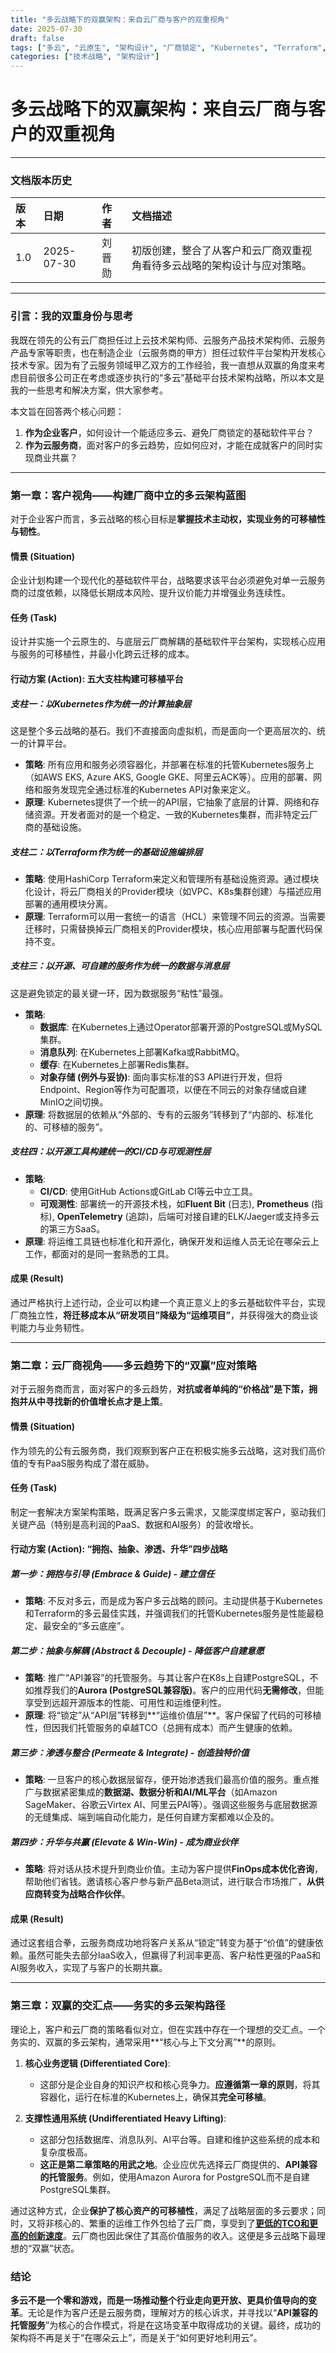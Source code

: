 ```yaml
---
title: "多云战略下的双赢架构：来自云厂商与客户的双重视角"
date: 2025-07-30
draft: false
tags: ["多云", "云原生", "架构设计", "厂商锁定", "Kubernetes", "Terraform", "云战略"]
categories: ["技术战略", "架构设计"]
---
```


# 多云战略下的双赢架构：来自云厂商与客户的双重视角

---

### 文档版本历史

| 版本 | 日期 | 作者 | 文档描述 |
| :--- | :--- | :--- | :--- |
| 1.0 | 2025-07-30 | 刘晋勋 | 初版创建，整合了从客户和云厂商双重视角看待多云战略的架构设计与应对策略。 |

---

### **引言：我的双重身份与思考**

我既在领先的公有云厂商担任过上云技术架构师、云服务产品技术架构师、云服务产品专家等职责，也在制造企业（云服务商的甲方）担任过软件平台架构开发核心技术专家。因为有了云服务领域甲乙双方的工作经验，我一直想从双赢的角度来考虑目前很多公司正在考虑或逐步执行的“多云”基础平台技术架构战略，所以本文是我的一些思考和解决方案，供大家参考。

本文旨在回答两个核心问题：

1.  **作为企业客户**，如何设计一个能适应多云、避免厂商锁定的基础软件平台？
2.  **作为云服务商**，面对客户的多云趋势，应如何应对，才能在成就客户的同时实现商业共赢？

---

### **第一章：客户视角——构建厂商中立的多云架构蓝图**

对于企业客户而言，多云战略的核心目标是**掌握技术主动权，实现业务的可移植性与韧性**。

#### **情景 (Situation)**

企业计划构建一个现代化的基础软件平台，战略要求该平台必须避免对单一云服务商的过度依赖，以降低长期成本风险、提升议价能力并增强业务连续性。

#### **任务 (Task)**

设计并实施一个云原生的、与底层云厂商解耦的基础软件平台架构，实现核心应用与服务的可移植性，并最小化跨云迁移的成本。

#### **行动方案 (Action): 五大支柱构建可移植平台**

##### **支柱一：以Kubernetes作为统一的计算抽象层**

这是整个多云战略的基石。我们不直接面向虚拟机，而是面向一个更高层次的、统一的计算平台。

*   **策略**: 所有应用和服务必须容器化，并部署在标准的托管Kubernetes服务上（如AWS EKS, Azure AKS, Google GKE、阿里云ACK等）。应用的部署、网络和服务发现完全通过标准的Kubernetes API对象来定义。
*   **原理**: Kubernetes提供了一个统一的API层，它抽象了底层的计算、网络和存储资源。开发者面对的是一个稳定、一致的Kubernetes集群，而非特定云厂商的基础设施。

##### **支柱二：以Terraform作为统一的基础设施编排层**

*   **策略**: 使用HashiCorp Terraform来定义和管理所有基础设施资源。通过模块化设计，将云厂商相关的Provider模块（如VPC、K8s集群创建）与描述应用部署的通用模块分离。
*   **原理**: Terraform可以用一套统一的语言（HCL）来管理不同云的资源。当需要迁移时，只需替换掉云厂商相关的Provider模块，核心应用部署与配置代码保持不变。

##### **支柱三：以开源、可自建的服务作为统一的数据与消息层**

这是避免锁定的最关键一环，因为数据服务“粘性”最强。

*   **策略**: 
    *   **数据库**: 在Kubernetes上通过Operator部署开源的PostgreSQL或MySQL集群。
    *   **消息队列**: 在Kubernetes上部署Kafka或RabbitMQ。
    *   **缓存**: 在Kubernetes上部署Redis集群。
    *   **对象存储 (例外与妥协)**: 面向事实标准的S3 API进行开发，但将Endpoint、Region等作为可配置项，以便在不同云的对象存储或自建MinIO之间切换。
*   **原理**: 将数据层的依赖从“外部的、专有的云服务”转移到了“内部的、标准化的、可移植的服务”。

##### **支柱四：以开源工具构建统一的CI/CD与可观测性层**

*   **策略**: 
    *   **CI/CD**: 使用GitHub Actions或GitLab CI等云中立工具。
    *   **可观测性**: 部署统一的开源技术栈，如**Fluent Bit** (日志), **Prometheus** (指标), **OpenTelemetry** (追踪)，后端可对接自建的ELK/Jaeger或支持多云的第三方SaaS。
*   **原理**: 将运维工具链也标准化和开源化，确保开发和运维人员无论在哪朵云上工作，都面对的是同一套熟悉的工具。

#### **成果 (Result)**

通过严格执行上述行动，企业可以构建一个真正意义上的多云基础软件平台，实现厂商独立性，**将迁移成本从“研发项目”降级为“运维项目”**，并获得强大的商业谈判能力与业务韧性。

---

### **第二章：云厂商视角——多云趋势下的“双赢”应对策略**

对于云服务商而言，面对客户的多云趋势，**对抗或者单纯的“价格战”是下策，拥抱并从中寻找新的价值增长点才是上策**。

#### **情景 (Situation)**

作为领先的公有云服务商，我们观察到客户正在积极实施多云战略，这对我们高价值的专有PaaS服务构成了潜在威胁。

#### **任务 (Task)**

制定一套解决方案架构策略，既满足客户多云需求，又能深度绑定客户，驱动我们关键产品（特别是高利润的PaaS、数据和AI服务）的营收增长。

#### **行动方案 (Action): “拥抱、抽象、渗透、升华”四步战略**

##### **第一步：拥抱与引导 (Embrace & Guide) - 建立信任**

*   **策略**: 不反对多云，而是成为客户多云战略的顾问。主动提供基于Kubernetes和Terraform的多云最佳实践，并强调我们的托管Kubernetes服务是性能最稳定、最安全的“多云底座”。

##### **第二步：抽象与解耦 (Abstract & Decouple) - 降低客户自建意愿**

*   **策略**: 推广“API兼容”的托管服务。与其让客户在K8s上自建PostgreSQL，不如推荐我们的**Aurora (PostgreSQL兼容版)**。客户的应用代码**无需修改**，但能享受到远超开源版本的性能、可用性和运维便利性。
*   **原理**: 将“锁定”从“API层”转移到**“运维价值层”**。客户保留了代码的可移植性，但因我们托管服务的卓越TCO（总拥有成本）而产生健康的依赖。

##### **第三步：渗透与整合 (Permeate & Integrate) - 创造独特价值**

*   **策略**: 一旦客户的核心数据层留存，便开始渗透我们最高价值的服务。重点推广与数据紧密集成的**数据湖、数据分析和AI/ML平台**（如Amazon SageMaker、谷歌云Virtex AI、阿里云PAI等）。强调这些服务与底层数据源的无缝集成、端到端自动化能力，是任何自建方案都难以企及的。

##### **第四步：升华与共赢 (Elevate & Win-Win) - 成为商业伙伴**

*   **策略**: 将对话从技术提升到商业价值。主动为客户提供**FinOps成本优化咨询**，帮助他们省钱。邀请核心客户参与新产品Beta测试，进行联合市场推广，**从供应商转变为战略合作伙伴**。

#### **成果 (Result)**

通过这套组合拳，云服务商成功地将客户关系从“锁定”转变为基于“价值”的健康依赖。虽然可能失去部分IaaS收入，但赢得了利润率更高、客户粘性更强的PaaS和AI服务收入，实现了与客户的长期共赢。

---

### **第三章：双赢的交汇点——务实的多云架构路径**

理论上，客户和云厂商的策略看似对立，但在实践中存在一个理想的交汇点。一个务实的、双赢的多云架构，通常采用**“核心与上下文分离”**的原则。

1.  **核心业务逻辑 (Differentiated Core)**: 
    *   这部分是企业自身的知识产权和核心竞争力。**应遵循第一章的原则**，将其容器化，运行在标准的Kubernetes上，确保其**完全可移植**。

2.  **支撑性通用系统 (Undifferentiated Heavy Lifting)**:
    *   这部分包括数据库、消息队列、AI平台等。自建和维护这些系统的成本和复杂度极高。
    *   **这正是第二章策略的用武之地**。企业应优先选择云厂商提供的、**API兼容的托管服务**。例如，使用Amazon Aurora for PostgreSQL而不是自建PostgreSQL集群。

通过这种方式，企业**保护了核心资产的可移植性**，满足了战略层面的多云要求；同时，又将非核心的、繁重的运维工作外包给了云厂商，享受到了<u>**更低的TCO和更高的创新速度**</u>。云厂商也因此保住了其高价值服务的收入。这便是多云战略下最理想的“双赢”状态。

### **结论**

**多云不是一个零和游戏，而是一场推动整个行业走向更开放、更具价值导向的变革**。无论是作为客户还是云服务商，理解对方的核心诉求，并寻找以“**API兼容的托管服务**”为核心的合作模式，将是在这场变革中取得成功的关键。最终，成功的架构将不再是关于“在哪朵云上”，而是关于“如何更好地利用云”。
